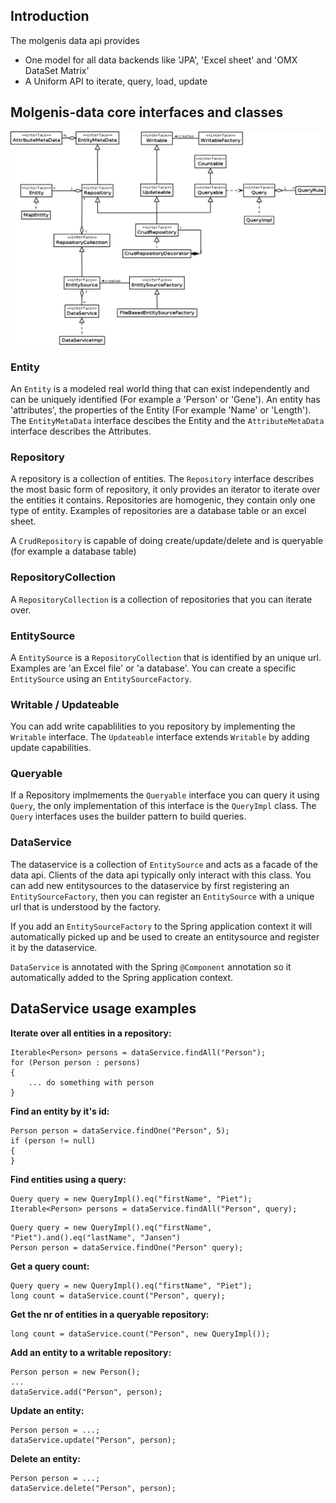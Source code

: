 ## Introduction

The molgenis data api provides 

* One model for all data backends like 'JPA', 'Excel sheet' and 'OMX DataSet Matrix' 
* A Uniform API to iterate, query, load, update



## Molgenis-data core interfaces and classes

<img src="data-api-core-interfaces.png" />

### Entity
An `Entity` is a modeled real world thing that can exist independently and can be uniquely identified (For example a 'Person' or 'Gene'). An entity has 'attributes', the properties of the Entity (For example 'Name' or 'Length'). The `EntityMetaData` interface descibes the Entity and the `AttributeMetaData` interface describes the Attributes. 


### Repository
A repository is a collection of entities. The `Repository` interface describes the most basic form of repository, it only provides an iterator to iterate over the entities it contains. Repositories are homogenic, they contain only one type of entity. Examples of repositories are a database table or an excel sheet.

A `CrudRepository` is capable of doing create/update/delete and is queryable (for example a database table)


### RepositoryCollection
A `RepositoryCollection` is a collection of repositories that you can iterate over.


### EntitySource
A `EntitySource` is a `RepositoryCollection` that is identified by an unique url. Examples are 'an Excel file' or 'a database'. You can create a specific `EntitySource` using an `EntitySourceFactory`.


### Writable / Updateable
You can add write capablilities to you repository by implementing the `Writable` interface. The `Updateable` interface extends `Writable` by adding update capabilities.


### Queryable
If a Repository implmements the `Queryable` interface you can query it using `Query`, the only implementation of this interface is the `QueryImpl` class. The `Query` interfaces uses the builder pattern to build queries.


### DataService
The dataservice is a collection of `EntitySource` and acts as a facade of the data api. Clients of the data api typically only interact with this class. You can add new entitysources to the dataservice by first registering an `EntitySourceFactory`, then you can register an `EntitySource` with a unique url that is understood by the factory.

If you add an `EntitySourceFactory` to the Spring application context it will automatically picked up and be used to create an entitysource and register it by the dataservice.

`DataService` is annotated with the Spring `@Component` annotation so it automatically added to the Spring application context.


## DataService usage examples

	
**Iterate over all entities in a repository:**
	
```
Iterable<Person> persons = dataService.findAll("Person");
for (Person person : persons)
{
	... do something with person
}
```
	
**Find an entity by it's id:**

```
Person person = dataService.findOne("Person", 5);
if (person != null)
{
}
```

**Find entities using a query:**

```
Query query = new QueryImpl().eq("firstName", "Piet"); 
Iterable<Person> persons = dataService.findAll("Person", query);
```

```
Query query = new QueryImpl().eq("firstName", "Piet").and().eq("lastName", "Jansen")
Person person = dataService.findOne("Person" query);
```

**Get a query count:**

```
Query query = new QueryImpl().eq("firstName", "Piet"); 
long count = dataService.count("Person", query);
```

**Get the nr of entities in a queryable repository:**

```
long count = dataService.count("Person", new QueryImpl());
```

**Add an entity to a writable repository:**

```
Person person = new Person();
...
dataService.add("Person", person);
``` 

**Update an entity:**

```
Person person = ...;
dataService.update("Person", person);
``` 

**Delete an entity:**

```
Person person = ...;
dataService.delete("Person", person);
``` 
	
	


 

 

 





